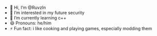 - 👋 Hi, I’m @RuvzIn
- 👀 I’m interested in my future security
- 🌱 I’m currently learning c++
- 😄 Pronouns: he/him
- ⚡ Fun fact: i like cooking and playing games, especially modding them

<!---
RuvzIn/RuvzIn is a ✨ special ✨ repository because its `README.md` (this file) appears on your GitHub profile.
You can click the Preview link to take a look at your changes.
--->

